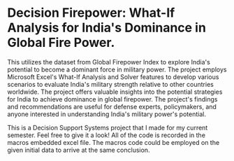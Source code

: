 # Decision Firepower: What-If Analysis for India's Dominance in Global Fire Power.

This utilizes the dataset from Global Firepower Index to explore India's potential to become a dominant force in military power. The project employs Microsoft Excel's What-If Analysis and Solver features to develop various scenarios to evaluate India's military strength relative to other countries worldwide. The project offers valuable insights into the potential strategies for India to achieve dominance in global firepower. The project's findings and recommendations are useful for defense experts, policymakers, and anyone interested in understanding India's military power's potential.

This is a Decision Support Systems project that I made for my current semester. Feel free to give it a look! All of the code is recorded in the macros embedded excel file. The macros code could be employed on the given initial data to arrive at the same conclusion.
